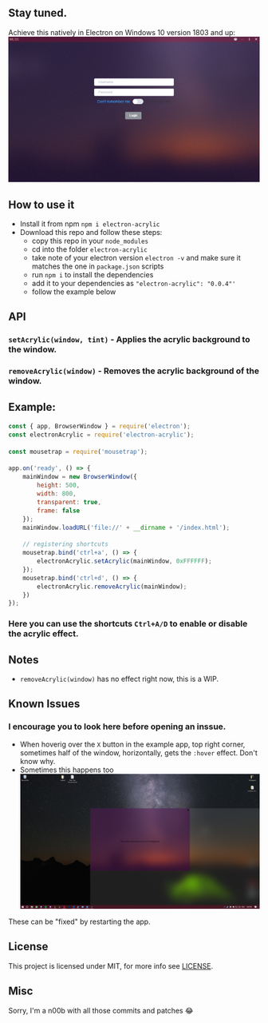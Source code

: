 ## Stay tuned.

[image]: /images/acrylic.png "Acrylic Image"
[windowBug]: /images/windowBug.png "Window Bug"

Achieve this natively in Electron on Windows 10 version 1803 and up:
![Acrylic Background][image]

## How to use it
- Install it from npm
  `npm i electron-acrylic`
- Download this repo and follow these steps:
  - copy this repo in your `node_modules`
  - cd into the folder `electron-acrylic`
  - take note of your electron version `electron -v` and make sure it matches the one in `package.json` scripts
  - run `npm i` to install the dependencies
  - add it to your dependencies as `"electron-acrylic": "0.0.4"'`
  - follow the example below


## API
### `setAcrylic(window, tint)` - Applies the acrylic background to the window.
### `removeAcrylic(window)` - Removes the acrylic background of the window.

## Example: 
```javascript
const { app, BrowserWindow } = require('electron');
const electronAcrylic = require('electron-acrylic');

const mousetrap = require('mousetrap');

app.on('ready', () => {
    mainWindow = new BrowserWindow({
        height: 500,
        width: 800,
        transparent: true,
        frame: false
    });
    mainWindow.loadURL('file://' + __dirname + '/index.html');

    // registering shortcuts
    mousetrap.bind('ctrl+a', () => {
        electronAcrylic.setAcrylic(mainWindow, 0xFFFFFF);
    });
    mousetrap.bind('ctrl+d', () => {
        electronAcrylic.removeAcrylic(mainWindow);
    })
});
```
### Here you can use the shortcuts `Ctrl+A/D` to enable or disable the acrylic effect.

## Notes
- `removeAcrylic(window)` has no effect right now, this is a WIP.

## Known Issues
### I encourage you to look here before opening an inssue.

- When hoverig over the `X` button in the example app, top right corner, sometimes half of the window, horizontally, gets the `:hover` effect. Don't know why.
- Sometimes this happens too
  ![Window Bug][windowBug]

These can be "fixed" by restarting the app.

## License

This project is licensed under MIT, for more info see [LICENSE](LICENSE).

## Misc
Sorry, I'm a n00b with all those commits and patches 😂